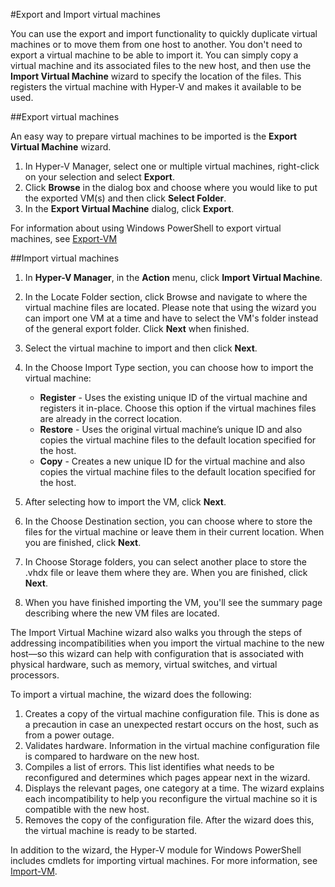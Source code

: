 #Export and Import virtual machines

You can use the export and import functionality to quickly duplicate virtual machines or to move them from one host to another.
You don't need to export a virtual machine to be able to import it.
You can simply copy a virtual machine and its associated files to the new host, and then use the **Import Virtual Machine** wizard to specify the location of the files.
This registers the virtual machine with Hyper-V and makes it available to be used.

##Export virtual machines

An easy way to prepare virtual machines to be imported is the **Export Virtual Machine** wizard.

1. In Hyper-V Manager, select one or multiple virtual machines, right-click on your selection and select **Export**.
2. Click **Browse** in the dialog box and choose where you would like to put the exported VM(s) and then click **Select Folder**.
3. In the **Export Virtual Machine** dialog, click **Export**.

For information about using Windows PowerShell to export virtual machines, see [Export-VM](https://technet.microsoft.com/library/hh848491.aspx)

##Import virtual machines

1. In **Hyper-V Manager**, in the **Action** menu, click **Import Virtual Machine**.
2. In the Locate Folder section, click Browse and navigate to where the virtual machine files are located.
    Please note that using the wizard you can import one VM at a time and have to select the VM's folder instead of the general export folder.
    Click **Next** when finished.
3. Select the virtual machine to import and then click **Next**.
4. In the Choose Import Type section, you can choose how to import the virtual machine:
    -  **Register** - Uses the existing unique ID of the virtual machine and registers it in-place.
        Choose this option if the virtual machines files are already in the correct location.
    - **Restore** - Uses the original virtual machine’s unique ID and also copies the virtual machine files to the default location specified for the host.
    - **Copy** - Creates a new unique ID for the virtual machine and also copies the virtual machine files to the default location specified for the host.
    
5. After selecting how to import the VM, click **Next**.
6. In the Choose Destination section, you can choose where to store the files for the virtual machine or leave them in their current location.
    When you are finished, click **Next**.
7. In Choose Storage folders, you can select another place to store the .vhdx file or leave them where they are.
    When you are finished, click **Next**.
8. When you have finished importing the VM, you'll see the summary page describing where the new VM files are located.

The Import Virtual Machine wizard also walks you through the steps of addressing incompatibilities when you import the virtual machine to the new host—so this wizard can help with configuration that is associated with physical hardware, such as memory, virtual switches, and virtual processors.

To import a virtual machine, the wizard does the following:
1. Creates a copy of the virtual machine configuration file.
    This is done as a precaution in case an unexpected restart occurs on the host, such as from a power outage.
2. Validates hardware.
    Information in the virtual machine configuration file is compared to hardware on the new host.
3. Compiles a list of errors.
    This list identifies what needs to be reconfigured and determines which pages appear next in the wizard.
4. Displays the relevant pages, one category at a time.
    The wizard explains each incompatibility to help you reconfigure the virtual machine so it is compatible with the new host.
5. Removes the copy of the configuration file.
    After the wizard does this, the virtual machine is ready to be started.

In addition to the wizard, the Hyper-V module for Windows PowerShell includes cmdlets for importing virtual machines.
For more information, see [Import-VM](https://technet.microsoft.com/library/hh848495.aspx).



